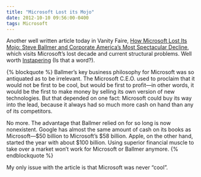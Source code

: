 ```yaml
---
title: "Microsoft Lost its Mojo"
date: 2012-10-10 09:56:00-0400
tags: Microsoft
---
```


Another well written article today in Vanity Faire, [How Microsoft Lost Its Mojo: Steve Ballmer and Corporate America’s Most Spectacular Decline](http://www.vanityfair.com/business/2012/08/microsoft-lost-mojo-steve-ballmer), which visits Microsoft’s lost decade and current structural problems. Well worth [Instapering](http://www.instapaper.com/) (Is that a word?).

{% blockquote %}
Ballmer’s key business philosophy for Microsoft was so antiquated as to be irrelevant. The Microsoft C.E.O. used to proclaim that it would not be first to be cool, but would be first to profit—in other words, it would be the first to make money by selling its own version of new technologies. But that depended on one fact: Microsoft could buy its way into the lead, because it always had so much more cash on hand than any of its competitors.

No more. The advantage that Ballmer relied on for so long is now nonexistent. Google has almost the same amount of cash on its books as Microsoft—$50 billion to Microsoft’s $58 billion. Apple, on the other hand, started the year with about $100 billion. Using superior financial muscle to take over a market won’t work for Microsoft or Ballmer anymore.
{% endblockquote %}

My only issue with the article is that Microsoft was never “cool”.
